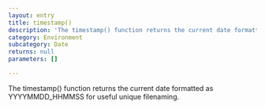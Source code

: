 ```yaml
---
layout: entry
title: timestamp()
description: 'The timestamp() function returns the current date formatted as YYYYMMDD_HHMMSS for useful unique filenaming.'
category: Environment
subcategory: Date
returns: null
parameters: []

---
```

The timestamp() function returns the current date formatted as YYYYMMDD_HHMMSS for useful unique filenaming.